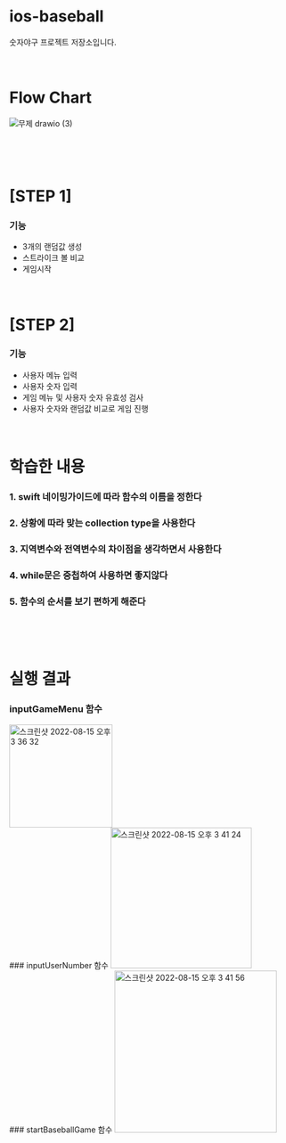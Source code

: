 # ios-baseball
숫자야구 프로젝트 저장소입니다. 
<br/><br/><br/>
# Flow Chart
![무제 drawio (3)](https://user-images.githubusercontent.com/110806745/184108528-52c9c89f-a434-4307-936d-38383cd046de.png)

<br/><br/><br/>
# [STEP 1]
 ### 기능
 - 3개의 랜덤값 생성
 - 스트라이크 볼 비교
 - 게임시작
 <br/><br/><br/>
# [STEP 2]
 ### 기능
 - 사용자 메뉴 입력
 - 사용자 숫자 입력
 - 게임 메뉴 및 사용자 숫자 유효성 검사
 - 사용자 숫자와 랜덤값 비교로 게임 진행
 <br/><br/><br/>
# 학습한 내용
 ### 1. swift 네이밍가이드에 따라 함수의 이름을 정한다
 ### 2. 상황에 따라 맞는 collection type을 사용한다
 ### 3. 지역변수와 전역변수의 차이점을 생각하면서 사용한다
 ### 4. while문은 중첩하여 사용하면 좋지않다
 ### 5. 함수의 순서를 보기 편하게 해준다
<br/><br/><br/>
# 실행 결과
 ### inputGameMenu 함수
 <img width="185" alt="스크린샷 2022-08-15 오후 3 36 32" src="https://user-images.githubusercontent.com/110806745/184588444-497a8aff-ddf7-473a-9810-79583b505811.png">
<br/>
 ### inputUserNumber 함수
 <img width="253" alt="스크린샷 2022-08-15 오후 3 41 24" src="https://user-images.githubusercontent.com/110806745/184588458-eb6086d3-2df9-4ed1-8a70-d724bbaf156f.png">
<br/>
 ### startBaseballGame 함수
 <img width="291" alt="스크린샷 2022-08-15 오후 3 41 56" src="https://user-images.githubusercontent.com/110806745/184588470-8e9ba65e-ab7f-402e-adf0-585431b43aa2.png">
